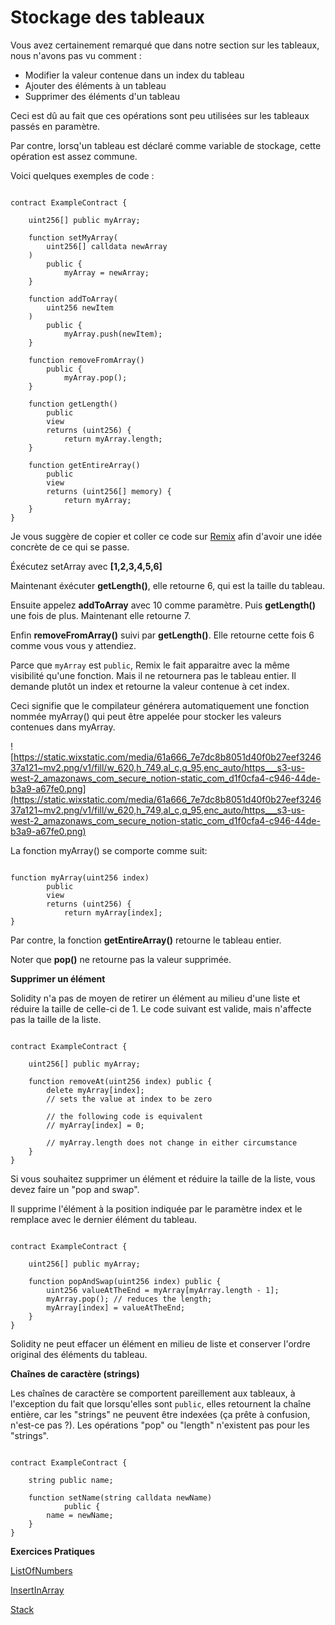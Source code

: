 # Stockage des tableaux

Vous avez certainement remarqué que dans notre section sur les tableaux, nous n'avons pas vu comment :

- Modifier la valeur contenue dans un index du tableau
- Ajouter des éléments à un tableau
- Supprimer des éléments d'un tableau

Ceci est dû au fait que ces opérations sont peu utilisées sur les tableaux passés en paramètre.

Par contre, lorsq'un tableau est déclaré comme variable de stockage, cette opération est assez commune.

Voici quelques exemples de code :

```solidity

contract ExampleContract {

    uint256[] public myArray;

    function setMyArray(
        uint256[] calldata newArray
    ) 
        public {
            myArray = newArray;
    }

    function addToArray(
        uint256 newItem
    ) 
        public {
            myArray.push(newItem);
    }

    function removeFromArray() 
        public {
            myArray.pop();
    }

    function getLength() 
        public 
        view 
        returns (uint256) {
            return myArray.length;
    }

    function getEntireArray() 
        public 
        view 
        returns (uint256[] memory) {
            return myArray;
    }
}

```

Je vous suggère de copier et coller ce code sur [Remix](https://www.notion.so/Storage-arrays-2ad2de7a813b45ec9ca83932dbbfa9f4?pvs=21) afin d'avoir une idée concrète de ce qui se passe.

Éxécutez setArray avec **[1,2,3,4,5,6]**

Maintenant éxécuter **getLength()**, elle retourne 6, qui est la taille du tableau.

Ensuite appelez **addToArray** avec 10 comme paramètre. Puis **getLength()** une fois de plus. Maintenant elle retourne 7.

Enfin **removeFromArray()** suivi par **getLength()**. Elle retourne cette fois 6 comme vous vous y attendiez.

Parce que `myArray` est `public`, Remix le fait apparaitre avec la même visibilité qu'une fonction. Mais il ne retournera pas le tableau entier. Il demande plutôt un index et retourne la valeur contenue à cet index.

Ceci signifie que le compilateur générera automatiquement une fonction nommée myArray() qui peut être appelée pour stocker les valeurs contenues dans myArray.

![https://static.wixstatic.com/media/61a666_7e7dc8b8051d40f0b27eef324637a121~mv2.png/v1/fill/w_620,h_749,al_c,q_95,enc_auto/https___s3-us-west-2_amazonaws_com_secure_notion-static_com_d1f0cfa4-c946-44de-b3a9-a67fe0.png](https://static.wixstatic.com/media/61a666_7e7dc8b8051d40f0b27eef324637a121~mv2.png/v1/fill/w_620,h_749,al_c,q_95,enc_auto/https___s3-us-west-2_amazonaws_com_secure_notion-static_com_d1f0cfa4-c946-44de-b3a9-a67fe0.png)

La fonction myArray() se comporte comme suit:

```solidity

function myArray(uint256 index) 
        public 
        view 
        returns (uint256) {
            return myArray[index];
}
```

Par contre, la fonction **getEntireArray()** retourne le tableau entier.

Noter que **pop()** ne retourne pas la valeur supprimée.

**Supprimer un élément**

Solidity n'a pas de moyen de retirer un élément au milieu d'une liste et réduire la taille de celle-ci de 1. Le code suivant est valide, mais n'affecte pas la taille de la liste.

```solidity

contract ExampleContract {

    uint256[] public myArray;

    function removeAt(uint256 index) public {
        delete myArray[index];
        // sets the value at index to be zero

        // the following code is equivalent
        // myArray[index] = 0;

        // myArray.length does not change in either circumstance
    }
}
```

Si vous souhaitez supprimer un élément et réduire la taille de la liste, vous devez faire un "pop and swap".

Il supprime l'élément à la position indiquée par le paramètre index et le remplace avec le dernier élément du tableau.

```solidity

contract ExampleContract {

    uint256[] public myArray;

    function popAndSwap(uint256 index) public {
        uint256 valueAtTheEnd = myArray[myArray.length - 1];
        myArray.pop(); // reduces the length;
        myArray[index] = valueAtTheEnd;
    }
}
```

Solidity ne peut effacer un élément en milieu de liste et conserver l'ordre original des éléments du tableau.

**Chaînes de caractère (strings)**

Les chaînes de caractère se comportent pareillement aux tableaux, à l'exception du fait que lorsqu'elles sont `public`, elles retournent la chaîne entière, car les "strings" ne peuvent être indexées (ça prête à confusion, n'est-ce pas ?). Les opérations "pop" ou "length" n'existent pas pour les "strings".

```solidity

contract ExampleContract {

    string public name;

    function setName(string calldata newName) 
            public {
        name = newName;
    }
}
```

**Exercices Pratiques**

[ListOfNumbers](https://github.com/RareSkills/Solidity-Exercises/tree/main/ListOfNumbers)

[InsertInArray](https://github.com/RareSkills/Solidity-Exercises/tree/main/InsertInArray)

[Stack](https://github.com/RareSkills/Solidity-Exercises/tree/main/Stack)
